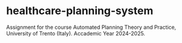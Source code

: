 # healthcare-planning-system
Assignment for the course Automated Planning Theory and Practice, University of Trento (Italy). Accademic Year 2024-2025.
